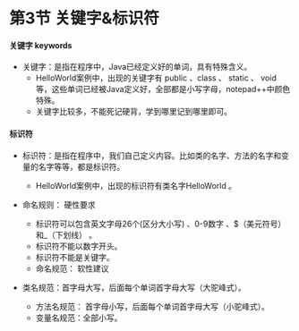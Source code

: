 # 第3节 关键字&标识符

#### 关键字 keywords

- 关键字：是指在程序中，Java已经定义好的单词，具有特殊含义。
  - HelloWorld案例中，出现的关键字有 public 、class 、 static 、 void 等，这些单词已经被Java定义好，全部都是小写字母，notepad++中颜色特殊。
  - 关键字比较多，不能死记硬背，学到哪里记到哪里即可。

#### 标识符

- 标识符：是指在程序中，我们自己定义内容。比如类的名字、方法的名字和变量的名字等等，都是标识符。
  - HelloWorld案例中，出现的标识符有类名字HelloWorld 。

- 命名规则： 硬性要求
  - 标识符可以包含英文字母26个(区分大小写) 、0-9数字 、$（美元符号） 和_（下划线） 。
  - 标识符不能以数字开头。
  - 标识符不能是关键字。
  - 命名规范： 软性建议

- 类名规范：首字母大写，后面每个单词首字母大写（大驼峰式）。
  - 方法名规范： 首字母小写，后面每个单词首字母大写（小驼峰式）。
  - 变量名规范：全部小写。